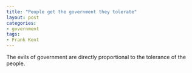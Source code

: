 ```yaml
---
title: "People get the government they tolerate"
layout: post
categories:
- government
tags:
- Frank Kent
---
```


The evils of government are directly proportional to the tolerance of the people.